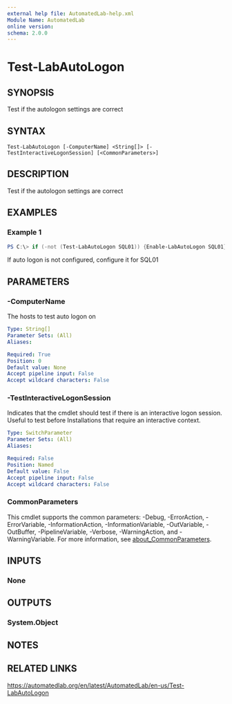 ```yaml
---
external help file: AutomatedLab-help.xml
Module Name: AutomatedLab
online version:
schema: 2.0.0
---
```


# Test-LabAutoLogon

## SYNOPSIS
Test if the autologon settings are correct

## SYNTAX

```
Test-LabAutoLogon [-ComputerName] <String[]> [-TestInteractiveLogonSession] [<CommonParameters>]
```

## DESCRIPTION
Test if the autologon settings are correct

## EXAMPLES

### Example 1
```powershell
PS C:\> if (-not (Test-LabAutoLogon SQL01)) {Enable-LabAutoLogon SQL01}
```

If auto logon is not configured, configure it for SQL01

## PARAMETERS

### -ComputerName
The hosts to test auto logon on

```yaml
Type: String[]
Parameter Sets: (All)
Aliases:

Required: True
Position: 0
Default value: None
Accept pipeline input: False
Accept wildcard characters: False
```

### -TestInteractiveLogonSession
Indicates that the cmdlet should test if there is an interactive logon session.
Useful to test before Installations that require an interactive context.

```yaml
Type: SwitchParameter
Parameter Sets: (All)
Aliases:

Required: False
Position: Named
Default value: False
Accept pipeline input: False
Accept wildcard characters: False
```

### CommonParameters
This cmdlet supports the common parameters: -Debug, -ErrorAction, -ErrorVariable, -InformationAction, -InformationVariable, -OutVariable, -OutBuffer, -PipelineVariable, -Verbose, -WarningAction, and -WarningVariable. For more information, see [about_CommonParameters](http://go.microsoft.com/fwlink/?LinkID=113216).

## INPUTS

### None
## OUTPUTS

### System.Object
## NOTES

## RELATED LINKS
https://automatedlab.org/en/latest/AutomatedLab/en-us/Test-LabAutoLogon
